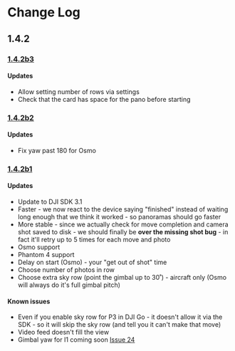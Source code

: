 # Change Log

## 1.4.2

### [1.4.2b3](https://github.com/dbaldwin/DronePan/releases/tag/1.4.2b3)

#### Updates

* Allow setting number of rows via settings
* Check that the card has space for the pano before starting

### [1.4.2b2](https://github.com/dbaldwin/DronePan/releases/tag/1.4.2b2)

#### Updates

* Fix yaw past 180 for Osmo

### [1.4.2b1](https://github.com/dbaldwin/DronePan/releases/tag/1.4.2b1)

#### Updates

* Update to DJI SDK 3.1
* Faster - we now react to the device saying "finished" instead of waiting long enough that we think it worked - so panoramas should go faster
* More stable - since we actually check for move completion and camera shot saved to disk - we should finally be **over the missing shot bug** - in fact it'll retry up to 5 times for each move and photo
* Osmo support
* Phantom 4 support
* Delay on start (Osmo) - your "get out of shot" time
* Choose number of photos in row
* Choose extra sky row (point the gimbal up to 30˚) - aircraft only (Osmo will always do it's full gimbal pitch)

#### Known issues

* Even if you enable sky row for P3 in DJI Go - it doesn't allow it via the SDK - so it will skip the sky row (and tell you it can't make that move)
* Video feed doesn't fill the view
* Gimbal yaw for I1 coming soon [Issue 24](https://github.com/dbaldwin/DronePan/issues/24)